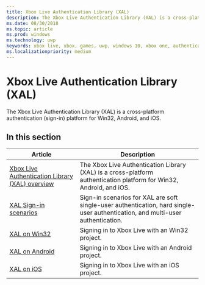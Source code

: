 ```yaml
---
title: Xbox Live Authentication Library (XAL)
description: The Xbox Live Authentication Library (XAL) is a cross-platform authentication platform for Win32, Android, and iOS.
ms.date: 08/30/2018
ms.topic: article
ms.prod: windows
ms.technology: uwp
keywords: xbox live, xbox, games, uwp, windows 10, xbox one, authentication, sign-in
ms.localizationpriority: medium
---
```


# Xbox Live Authentication Library (XAL)

The Xbox Live Authentication Library (XAL) is a cross-platform authentication (sign-in) platform for Win32, Android, and iOS.


## In this section

| Article | Description |
|---------|-------------|
| [Xbox Live Authentication Library (XAL) overview](xal-overview.md) | The Xbox Live Authentication Library (XAL) is a cross-platform authentication platform for Win32, Android, and iOS. |
| [XAL Sign-in scenarios](xal-sign-in.md) | Sign-in scenarios for XAL are soft single-user authentication, hard single-user authentication, and multi-user authentication. |
| [XAL on Win32](win32-xal.md) | Signing in to Xbox Live with an Win32 project. |
| [XAL on Android](android-xal.md) | Signing in to Xbox Live with an Android project. |
| [XAL on iOS](iOS-xal.md) | Signing in to Xbox Live with an iOS project. |
